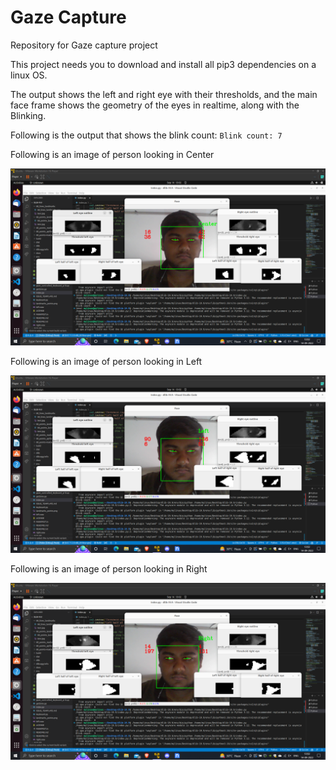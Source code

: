 # Gaze Capture
Repository for Gaze capture project

This project needs you to download and install all pip3 dependencies on a linux OS.

The output shows the left and right eye with their thresholds, and the main face frame shows the geometry of the eyes in realtime, along with the Blinking.

Following is the output that shows the blink count:
`Blink count: 7`

Following is an image of person looking in Center

![alt text](https://github.com/kunaalkk1/gaze_capture/blob/main/Center.png?raw=true)




Following is an image of person looking in Left

![alt text](https://github.com/kunaalkk1/gaze_capture/blob/main/Left.png?raw=true)




Following is an image of person looking in Right

![alt text](https://github.com/kunaalkk1/gaze_capture/blob/main/Right.png?raw=true)
